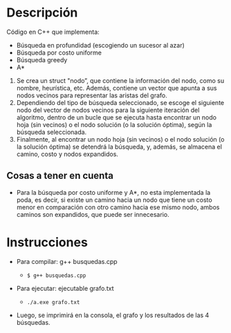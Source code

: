 # Descripción
Código en C++ que implementa: 
 -	Búsqueda en profundidad (escogiendo un sucesor al azar)
 -	Búsqueda por costo uniforme
 -	Búsqueda greedy
 -	A*

 1. Se crea un struct "nodo”, que contiene la información del nodo, como su nombre, heurística, etc. Además, contiene un vector que apunta a sus nodos vecinos para representar las aristas del grafo. 
 2. Dependiendo del tipo de búsqueda seleccionado, se escoge el siguiente nodo del vector de nodos vecinos para la siguiente iteración del algoritmo, dentro de un bucle que se ejecuta hasta encontrar un nodo hoja (sin vecinos) o el nodo solución (o la solución óptima), según la búsqueda seleccionada. 
 3. Finalmente, al encontrar un nodo hoja (sin vecinos) o el nodo solución (o la solución óptima) se detendrá la búsqueda, y, además, se almacena el camino, costo y nodos expandidos.

## Cosas a tener en cuenta
 - Para la búsqueda por costo uniforme y A*, no esta implementada la poda, es decir, si existe un camino hacia un nodo que tiene un costo menor en comparación con otro camino hacia ese mismo nodo, ambos caminos son expandidos, que puede ser innecesario.

# Instrucciones 
- Para compilar: g++ busquedas.cpp

	- `$ g++ busquedas.cpp`

- Para ejecutar: ejecutable grafo.txt

	- `./a.exe grafo.txt`

- Luego, se imprimirá en la consola, el grafo y los resultados de las 4 búsquedas. 


